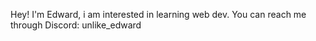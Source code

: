 Hey! I'm Edward, i am interested in learning web dev.
You can reach me through Discord: unlike_edward

<!---
Edward-0501/Edward-0501 is a ✨ special ✨ repository because its `README.md` (this file) appears on your GitHub profile.
You can click the Preview link to take a look at your changes.
--->
